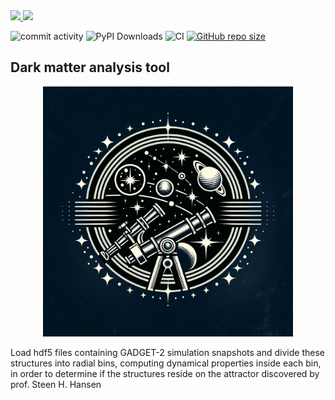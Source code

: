 <a href="https://pypi.org/project/dark-matter-tools/">
<img src="https://img.shields.io/pypi/v/dark-matter-tools.svg">
</a>
<a href="https://github.com/TheNewThinkTank/msgspec/blob/main/LICENSE">
<img src="https://img.shields.io/github/license/TheNewThinkTank/dark-matter-attractor.svg">
</a>

![commit activity](https://img.shields.io/github/commit-activity/m/TheNewThinkTank/dark-matter-attractor)
![PyPI Downloads](https://img.shields.io/pypi/dm/dark-matter-tools)
![CI](https://github.com/TheNewThinkTank/dark-matter-attractor/actions/workflows/wf.yml/badge.svg)
[![GitHub repo size](https://img.shields.io/github/repo-size/TheNewThinkTank/dark-matter-attractor?style=flat&logo=github&logoColor=whitesmoke&label=Repo%20Size)](https://github.com/TheNewThinkTank/dark-matter-attractor/archive/refs/heads/main.zip)

## Dark matter analysis tool

<p align="center">
  <img src="img/astro-logo.png" width="400"/>
</p>

Load hdf5 files containing GADGET-2 simulation snapshots
and divide these structures into radial bins,
computing dynamical properties inside each bin,
in order to determine if the structures reside on the attractor
discovered by prof. Steen H. Hansen
